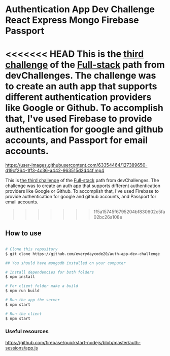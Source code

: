# Authentication App Dev Challenge React Express Mongo Firebase Passport

<<<<<<< HEAD
This is the [third challenge](https://devchallenges.io/challenges/N1fvBjQfhlkctmwj1tnw) of the [Full-stack](https://devchallenges.io/paths/full-stack-developer) path from devChallenges. The challenge was to create an auth app that supports different authentication providers like Google or Github. To accomplish that, I've used Firebase to provide authentication for google and github accounts, and Passport for email accounts.
=======
https://user-images.githubusercontent.com/63354464/127389650-d19cf264-1ff3-4c36-a442-963515d2d44f.mp4

This is [the third challenge](https://devchallenges.io/challenges/N1fvBjQfhlkctmwj1tnw) of the [Full-stack](https://devchallenges.io/paths/full-stack-developer) path from devChallenges. The challenge was to create an auth app that supports different authentication providers like Google or Github. To accomplish that, I've used Firebase to provide authentication for google and github accounts, and Passport for email accounts.
>>>>>>> 1f5a15745f6795204bf830602c5fa02bc26a108e

## How to use

```bash

# Clone this repository
$ git clone https://github.com/everydaycode20/auth-app-dev-challenge

## You should have mongodb installed on your computer

# Install dependencies for both folders
$ npm install

# For client folder make a build
$ npm run build

# Run the app the server 
$ npm start

# Run the client
$ npm start
```

### Useful resources

https://github.com/firebase/quickstart-nodejs/blob/master/auth-sessions/app.js
